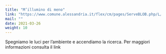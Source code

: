 ```yaml
---
title: "M’illumino di meno"
link: "https://www.comune.alessandria.it/flex/cm/pages/ServeBLOB.php/L/IT/IDPagina/3136"
mail: ""
date: 2021-03-26
weight: 10
---
```


Spegniamo le luci per l’ambiente e accendiamo la ricerca. Per maggiori informazioni consulta il link
